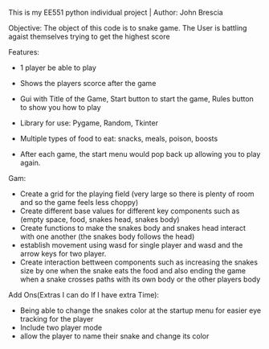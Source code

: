 This is my EE551 python individual project | Author: John Brescia

Objective:
The object of this code is to snake game. The User is battling agaist themselves trying to get the highest score

Features:
- 1  player be able to play 
- Shows the players scorce after the game
- Gui with Title of the Game, Start button to start the game, Rules button to show you how to play
- Library for use: Pygame, Random, Tkinter
- Multiple types of food to eat: snacks, meals, poison, boosts

- After each game, the start menu would pop back up allowing you to play again.

Gam:
- Create a grid for the playing field (very large so there is plenty of room and so the game feels less choppy)
- Create different base values for different key components such as (empty space, food, snakes head, snakes body)
- Create functions to make the snakes body and snakes head interact with one another (the snakes body follows the head)
- establish movement using wasd for single player and wasd and the arrow keys for two player.
- Create interaction bettween components such as increasing the snakes size by one when the snake eats the food and also ending the game when a snake crosses paths with its own body or the other players body

Add Ons(Extras I can do If I have extra Time):
- Being able to change the snakes color at the startup menu for easier eye tracking for the player
- Include two player mode
- allow the player to name their snake and change its color

  
